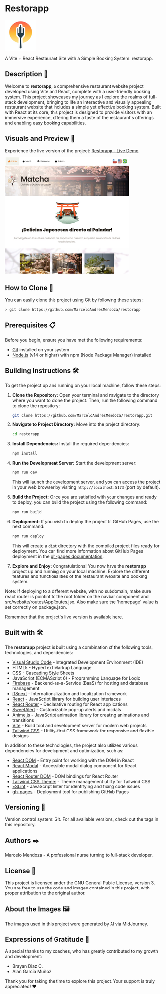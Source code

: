 # Restorapp

<img src="https://github.com/MarceloAndresMendoza/restorapp/blob/main/public/restorapp.jpg?raw=true" alt="drawing" width="100"/>

A Vite + React Restaurant Site with a Simple Booking System: restorapp.

## Description 🍴

Welcome to **restorapp**, a comprehensive restaurant website project developed using Vite and React, complete with a user-friendly booking system. This project showcases my journey as I explore the realms of full-stack development, bringing to life an interactive and visually appealing restaurant website that includes a simple yet effective booking system. Built with React at its core, this project is designed to provide visitors with an immersive experience, offering them a taste of the restaurant's offerings and enabling easy booking capabilities.

## Visuals and Preview 👀

Experience the live version of the project: [Restorapp - Live Demo](https://marceloandresmendoza.github.io/restorapp/)

<img src="https://github.com/MarceloAndresMendoza/restorapp/blob/main/public/restorapp-splash.jpg?raw=true" alt="drawing" width="400"/>

## How to Clone 🚀

You can easily clone this project using Git by following these steps:

```bash
> git clone https://github.com/MarceloAndresMendoza/restorapp
```

## Prerequisites 📋

Before you begin, ensure you have met the following requirements:

* [Git](https://git-scm.com/) installed on your system
* [Node.js](https://nodejs.org/) (v14 or higher) with npm (Node Package Manager) installed

## Building Instructions 🛠️

To get the project up and running on your local machine, follow these steps:

1. **Clone the Repository:** Open your terminal and navigate to the directory where you want to clone the project. Then, run the following command to clone the repository:

    ```bash
    git clone https://github.com/MarceloAndresMendoza/restorapp.git
    ```

2. **Navigate to Project Directory:** Move into the project directory:

    ```bash
    cd restorapp
    ```

3. **Install Dependencies:** Install the required dependencies:

    ```bash
    npm install
    ```

4. **Run the Development Server:** Start the development server:

    ```bash
    npm run dev
    ```

    This will launch the development server, and you can access the project in your web browser by visiting `http://localhost:5173` (port by default).

5. **Build the Project:** Once you are satisfied with your changes and ready to deploy, you can build the project using the following command:

    ```bash
    npm run build
    ```

6. **Deployment:** If you wish to deploy the project to GitHub Pages, use the next command:

    ```bash
    npm run deploy
    ```

    This will create a `dist` directory with the compiled project files ready for deployment. You can find more information about GitHub Pages deployment in the [gh-pages documentation](https://www.npmjs.com/package/gh-pages).

7. **Explore and Enjoy:** Congratulations! You now have the **restorapp** project up and running on your local machine. Explore the different features and functionalities of the restaurant website and booking system.

Note: If deploying to a different website, with no subdomain, make sure react router is pointint to the root folder on the navbar component and src/website/routes/AppRoutes.jsx. Also make sure the 'homepage' value is set correctly on package.json.

Remember that the project's live version is available [here](https://marceloandresmendoza.github.io/restorapp/).

## Built with 🛠️

The **restorapp** project is built using a combination of the following tools, technologies, and dependencies:

* [Visual Studio Code](https://code.visualstudio.com/Download) - Integrated Development Environment (IDE)
* HTML5 - HyperText Markup Language
* CSS - Cascading Style Sheets
* JavaScript (ECMAScript 6) - Programming Language for Logic
* [Firebase](https://firebase.google.com/) - Backend-as-a-Service (BaaS) for hosting and database management
* [i18next](https://www.i18next.com/) - Internationalization and localization framework
* [React](https://reactjs.org/) - JavaScript library for building user interfaces
* [React Router](https://reactrouter.com/) - Declarative routing for React applications
* [SweetAlert](https://sweetalert2.github.io/) - Customizable pop-up alerts and modals
* [Anime.js](https://animejs.com/) - JavaScript animation library for creating animations and transitions
* [Vite](https://vitejs.dev/) - Build tool and development server for modern web projects
* [Tailwind CSS](https://tailwindcss.com/) - Utility-first CSS framework for responsive and flexible designs

In addition to these technologies, the project also utilizes various dependencies for development and optimization, such as:

* [React DOM](https://reactjs.org/docs/react-dom.html) - Entry point for working with the DOM in React
* [React Modal](https://www.npmjs.com/package/react-modal) - Accessible modal dialog component for React applications
* [React Router DOM](https://reactrouter.com/web/guides/quick-start) - DOM bindings for React Router
* [Tailwind CSS Themer](https://github.com/saadeghi/tailwindcss-themer) - Theme management utility for Tailwind CSS
* [ESLint](https://eslint.org/) - JavaScript linter for identifying and fixing code issues
* [gh-pages](https://www.npmjs.com/package/gh-pages) - Deployment tool for publishing GitHub Pages

## Versioning 📌
Version control system: Git.
For all available versions, check out the tags in this repository.

## Authors ✒️
Marcelo Mendoza - A professional nurse turning to full-stack developer.

## License 📄
This project is licensed under the GNU General Public License, version 3. You are free to use the code and images contained in this project, with proper attribution to the original author.

## About the Images 🖼️
The images used in this project were generated by AI via MidJourney.

## Expressions of Gratitude 🎁
A special thanks to my coaches, who has greatly contributed to my growth and development:
- Brayan Diaz C.
- Alan García Muñoz


Thank you for taking the time to explore this project. Your support is truly appreciated! ❤️